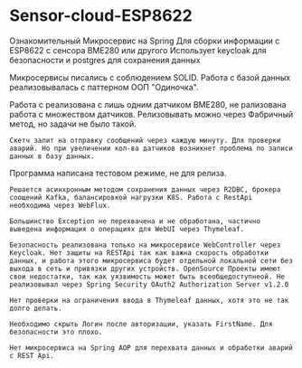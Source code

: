 # Sensor-cloud-ESP8622
Ознакомительный Микросервис на Spring Для сборки информации с ESP8622 с сенсора BME280 или другого
Использует keycloak для безопасности и postgres для сохранения данных

Микросервисы писались с соблюдением SOLID. Работа с базой данных реализовывалась с паттерном ООП "Одиночка".

Работа с реализована с лишь одним датчиком BME280, не рализована работа с множеством датчиков. Релизовывать можно через Фабричный метод, но задачи не было такой.

	Скетч залит на отправку сообщений через каждую минуту. Для проверки аварий. Но при увеличении кол-ва датчиков возникнет проблема по записи данных в базу данных. 
Программа написана тестовом режиме, не для релиза. 

	Решается асинхронным методом сохранения данных через R2DBC, брокера соощений Kafka, балансировкой нагрузки K8S. Работа с RestApi необходима через WebFlux. 

	Большинство Exception не перехвачена и не обработана, частично выведена информация о операциях для WebUI через Thymeleaf.

	Безопасность реализована только на микросервисе WebController через Keycloak. Нет защиты на RESTApi так как важна скорость обработки данных, и работа этого микросервиса будет отдельной локальной сети без выхода в сеть и привязки других устройств. OpenSource Проекты имеют свои недостатки, так как уязвимость может быть всеобщедоступнеой. Не реализовывал через Spring Security OAuth2 Authorization Server v1.2.0

	Нет проверки на ограничения ввода в Thymeleaf данных, хотя это не так долго делать.

	Необходимо скрыть Логин после авторизации, указать FirstName. Для безопасности это плохо.

	Нет микросервиса на Spring AOP для перехвата данных и обработки аварий с REST Api.
